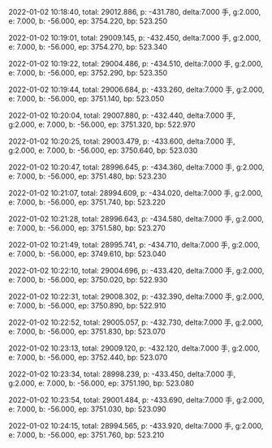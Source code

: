 2022-01-02 10:18:40, total: 29012.886, p: -431.780, delta:7.000 手, g:2.000, e: 7.000, b: -56.000, ep: 3754.220, bp: 523.250

2022-01-02 10:19:01, total: 29009.145, p: -432.450, delta:7.000 手, g:2.000, e: 7.000, b: -56.000, ep: 3754.270, bp: 523.340

2022-01-02 10:19:22, total: 29004.486, p: -434.510, delta:7.000 手, g:2.000, e: 7.000, b: -56.000, ep: 3752.290, bp: 523.350

2022-01-02 10:19:44, total: 29006.684, p: -433.260, delta:7.000 手, g:2.000, e: 7.000, b: -56.000, ep: 3751.140, bp: 523.050

2022-01-02 10:20:04, total: 29007.880, p: -432.440, delta:7.000 手, g:2.000, e: 7.000, b: -56.000, ep: 3751.320, bp: 522.970

2022-01-02 10:20:25, total: 29003.479, p: -433.600, delta:7.000 手, g:2.000, e: 7.000, b: -56.000, ep: 3750.640, bp: 523.030

2022-01-02 10:20:47, total: 28996.645, p: -434.360, delta:7.000 手, g:2.000, e: 7.000, b: -56.000, ep: 3751.480, bp: 523.230

2022-01-02 10:21:07, total: 28994.609, p: -434.020, delta:7.000 手, g:2.000, e: 7.000, b: -56.000, ep: 3751.740, bp: 523.220

2022-01-02 10:21:28, total: 28996.643, p: -434.580, delta:7.000 手, g:2.000, e: 7.000, b: -56.000, ep: 3751.580, bp: 523.270

2022-01-02 10:21:49, total: 28995.741, p: -434.710, delta:7.000 手, g:2.000, e: 7.000, b: -56.000, ep: 3749.610, bp: 523.040

2022-01-02 10:22:10, total: 29004.696, p: -433.420, delta:7.000 手, g:2.000, e: 7.000, b: -56.000, ep: 3750.020, bp: 522.930

2022-01-02 10:22:31, total: 29008.302, p: -432.390, delta:7.000 手, g:2.000, e: 7.000, b: -56.000, ep: 3750.890, bp: 522.910

2022-01-02 10:22:52, total: 29005.057, p: -432.730, delta:7.000 手, g:2.000, e: 7.000, b: -56.000, ep: 3751.830, bp: 523.070

2022-01-02 10:23:13, total: 29009.120, p: -432.120, delta:7.000 手, g:2.000, e: 7.000, b: -56.000, ep: 3752.440, bp: 523.070

2022-01-02 10:23:34, total: 28998.239, p: -433.450, delta:7.000 手, g:2.000, e: 7.000, b: -56.000, ep: 3751.190, bp: 523.080

2022-01-02 10:23:54, total: 29001.484, p: -433.690, delta:7.000 手, g:2.000, e: 7.000, b: -56.000, ep: 3751.030, bp: 523.090

2022-01-02 10:24:15, total: 28994.565, p: -433.920, delta:7.000 手, g:2.000, e: 7.000, b: -56.000, ep: 3751.760, bp: 523.210